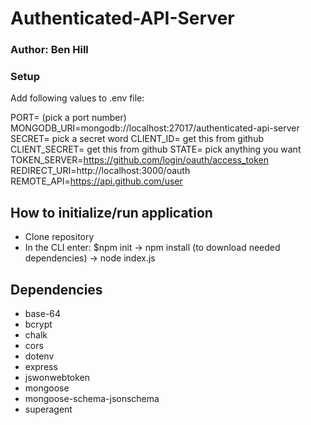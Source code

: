 # Authenticated-API-Server

### Author: Ben Hill

### Setup

Add following values to .env file:

PORT= (pick a port number)
MONGODB_URI=mongodb://localhost:27017/authenticated-api-server
SECRET= pick a secret word
CLIENT_ID= get this from github
CLIENT_SECRET= get this from github
STATE= pick anything you want
TOKEN_SERVER=https://github.com/login/oauth/access_token
REDIRECT_URI=http://localhost:3000/oauth
REMOTE_API=https://api.github.com/user

## How to initialize/run application

- Clone repository
- In the CLI enter: \$npm init -> npm install (to download needed dependencies) -> node index.js

## Dependencies

- base-64
- bcrypt
- chalk
- cors
- dotenv
- express
- jswonwebtoken
- mongoose
- mongoose-schema-jsonschema
- superagent
